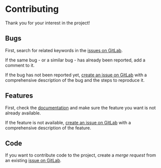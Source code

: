 # Contributing

Thank you for your interest in the project!

## Bugs

First, search for related keywords in the [issues on GitLab](https://gitlab.com/lpireyn/mx/-/issues).

If the same bug - or a similar bug - has already been reported, add a comment to it.

If the bug has not been reported yet, [create an issue on GitLab](https://gitlab.com/lpireyn/mx/-/issues/new)
with a comprehensive description of the bug and the steps to reproduce it.

## Features

First, check the [documentation](README.md)
and make sure the feature you want is not already available.

If the feature is not available, [create an issue on GitLab](https://gitlab.com/lpireyn/mx/-/issues/new)
with a comprehensive description of the feature.

## Code

If you want to contribute code to the project, create a _merge request_ from an existing [issue on GitLab](https://gitlab.com/lpireyn/mx/-/issues).
